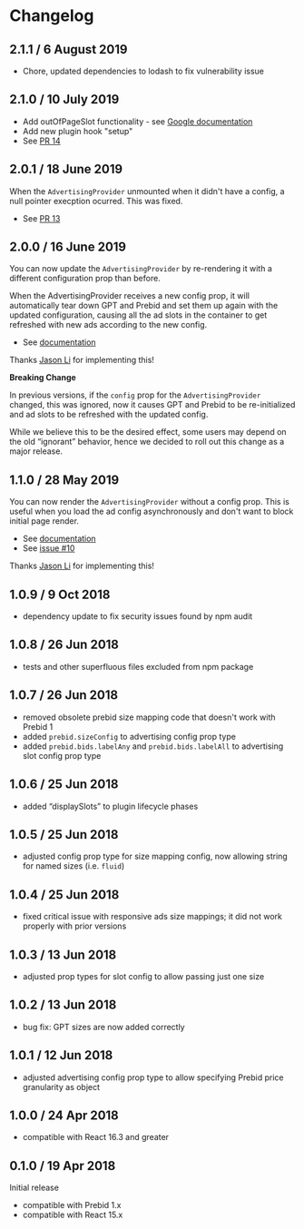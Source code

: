 # Changelog

## 2.1.1 / 6 August 2019

* Chore, updated dependencies to lodash to fix vulnerability issue

## 2.1.0 / 10 July 2019

* Add outOfPageSlot functionality - see [Google documentation](https://support.google.com/admanager/answer/6088046?hl=en)
* Add new plugin hook "setup"
* See [PR 14](https://github.com/technology-ebay-de/react-prebid/pull/14)

## 2.0.1 / 18 June 2019

When the `AdvertisingProvider` unmounted when it didn't have a config, a null pointer execption
ocurred. This was fixed.

* See [PR 13](https://github.com/technology-ebay-de/react-prebid/pull/13)

## 2.0.0 / 16 June 2019

You can now update the `AdvertisingProvider` by re-rendering it with a different configuration prop than before.

When the AdvertisingProvider receives a new config prop, it will automatically tear down GPT and Prebid and set them up again with the updated configuration, causing all the ad slots in the container to get refreshed with new ads according to the new config.

* See [documentation](https://github.com/technology-ebay-de/react-prebid/wiki/Advanced-Usage#updating-the-configuration-after-initial-rendering)

Thanks [Jason Li](https://github.com/sundy001) for implementing this!

**Breaking Change**

In previous versions, if the `config` prop for the `AdvertisingProvider` changed, this was ignored,
now it causes GPT and Prebid to be re-initialized and ad slots to be refreshed with the updated config.

While we believe this to be the desired effect, some users may depend on the old “ignorant” behavior,
hence we decided to roll out this change as a major release.

## 1.1.0 / 28 May 2019

You can now render the `AdvertisingProvider` without a config prop. This is useful when you
load the ad config asynchronously and don't want to block initial page render.

* See [documentation](https://github.com/technology-ebay-de/react-prebid/wiki/API#advanced-usage-passing-the-config-prop-later)
* See [issue #10](https://github.com/technology-ebay-de/react-prebid/issues/10)

Thanks [Jason Li](https://github.com/sundy001) for implementing this!

## 1.0.9 / 9 Oct 2018

* dependency update to fix security issues found by npm audit

## 1.0.8 / 26 Jun 2018

* tests and other superfluous files excluded from npm package

## 1.0.7 / 26 Jun 2018

* removed obsolete prebid size mapping code that doesn't work with Prebid 1
* added `prebid.sizeConfig` to advertising config prop type
* added `prebid.bids.labelAny` and `prebid.bids.labelAll` to advertising slot config prop type

## 1.0.6 / 25 Jun 2018

*   added “displaySlots” to plugin lifecycle phases

## 1.0.5 / 25 Jun 2018

*   adjusted config prop type for size mapping config, now allowing string for named sizes (i.e. `fluid`)

## 1.0.4 / 25 Jun 2018

*   fixed critical issue with responsive ads size mappings; it did not work properly with prior versions

## 1.0.3 / 13 Jun 2018

*   adjusted prop types for slot config to allow passing just one size

## 1.0.2 / 13 Jun 2018

*   bug fix: GPT sizes are now added correctly

## 1.0.1 / 12 Jun 2018

*   adjusted advertising config prop type to allow specifying Prebid price granularity as object

## 1.0.0 / 24 Apr 2018

*   compatible with React 16.3 and greater

## 0.1.0 / 19 Apr 2018

Initial release

*   compatible with Prebid 1.x
*   compatible with React 15.x
